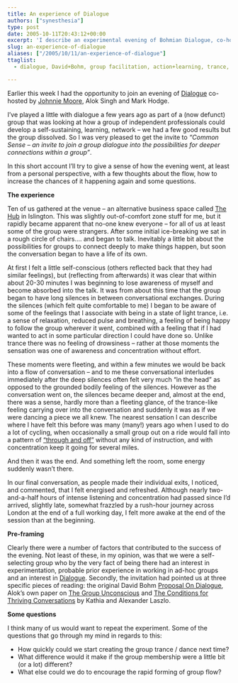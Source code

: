 ```yaml
---
title: An experience of Dialogue
authors: ["synesthesia"]
type: post
date: 2005-10-11T20:43:12+00:00
excerpt: 'I describe an experimental evening of Bohmian Dialogue, co-hosted by <a href="https://www.johnniemoore.com/blog">Johnnie Moore</a>, Alok Singh and Mark Hodge.'
slug: an-experience-of-dialogue 
aliases: ["/2005/10/11/an-experience-of-dialogue"]
ttaglist:
  - dialogue, David+Bohm, group facilitation, action+learning, trance, action+research, collective+intelligence

---
```

Earlier this week I had the opportunity to join an evening of [Dialogue][1] co-hosted by [Johnnie Moore][2], Alok Singh and Mark Hodge.

I&#8217;ve played a little with dialogue a few years ago as part of a (now defunct) group that was looking at how a group of independent professionals could develop a self-sustaining, learning, network &#8211; we had a few good results but the group dissolved. So I was very pleased to get the invite to <cite>&#8220;Common Sense &#8211; an invite to join a group dialogue into the possibilities for deeper connections within a group&#8221;</cite>.

In this short account I&#8217;ll try to give a sense of how the evening went, at least from a personal perspective, with a few thoughts about the flow, how to increase the chances of it happening again and some questions.

**The experience**

Ten of us gathered at the venue &#8211; an alternative business space called [The Hub][3] in Islington. This was slightly out-of-comfort zone stuff for me, but it rapidly became apparent that no-one knew everyone &#8211; for all of us at least some of the group were strangers. After some initial ice-breaking we sat in a rough circle of chairs&#8230;. and began to talk. Inevitably a little bit about the possibilities for groups to connect deeply to make things happen, but soon the conversation began to have a life of its own.

At first I felt a little self-conscious (others reflected back that they had similar feelings), but (reflecting from afterwards) it was clear that within about 20-30 minutes I was beginning to lose awareness of myself and become absorbed into the talk. It was from about this time that the group began to have long silences in between conversational exchanges. During the silences (which felt quite comfortable to me) I began to be aware of some of the feelings that I associate with being in a state of light trance, i.e. a sense of relaxation, reduced pulse and breathing, a feeling of being happy to follow the group wherever it went, combined with a feeling that if I had wanted to act in some particular direction I could have done so. Unlike trance there was no feeling of drowsiness &#8211; rather at those moments the sensation was one of awareness and concentration without effort. 

These moments were fleeting, and within a few minutes we would be back into a flow of conversation &#8211; and to me these conversational interludes immediately after the deep silences often felt very much &#8220;in the head&#8221; as opposed to the grounded bodily feeling of the silences. However as the conversation went on, the silences became deeper and, almost at the end, there was a sense, hardly more than a fleeting glance, of the trance-like feeling carrying over into the conversation and suddenly it was as if we were dancing a piece we all knew. The nearest sensation I can describe where I have felt this before was many (many!) years ago when I used to do a lot of cycling, when occasionally a small group out on a ride would fall into a pattern of [&#8220;through and off&#8221;][4] without any kind of instruction, and with concentration keep it going for several miles.

And then it was the end. And something left the room, some energy suddenly wasn&#8217;t there.

In our final conversation, as people made their individual exits, I noticed, and commented, that I felt energised and refreshed. Although nearly two-and-a-half hours of intense listening and concentration had passed since I&#8217;d arrived, slightly late, somewhat frazzled by a rush-hour journey across London at the end of a full working day, I felt more awake at the end of the session than at the beginning.

**Pre-framing**

Clearly there were a number of factors that contributed to the success of the evening. Not least of these, in my opinion, was that we were a self-selecting group who by the very fact of being there had an interest in experimentation, probable prior experience in working in ad-hoc groups and an interest in [Dialogue][5]. Secondly, the invitation had pointed us at three specific pieces of reading: the original David Bohm [Proposal On Dialogue][6], Alok&#8217;s own paper on [The Group Unconscious][7] and [The Conditions for Thriving Conversations][8] by Kathia and Alexander Laszlo.

**Some questions**

I think many of us would want to repeat the experiment. Some of the questions that go through my mind in regards to this:

  * How quickly could we start creating the group trance / dance next time?
  * What difference would it make if the group membership were a little bit (or a lot) different?
  * What else could we do to encourage the rapid forming of group flow?

 [1]: https://www.johnniemoore.com/blog/archives/001110.php
 [2]: https://www.johnniemoore.com/blog
 [3]: https://www.the-hub.net/
 [4]: https://purpleslurple.net/ps.php?theurl=https://www.haweracyclingclub.co.nz/cycling_jargon.htm#purp689
 [5]: https://www.amazon.co.uk/exec/obidos/redirect?tag=fivegocrazyinmid%26link_code=xm2%26camp=2025%26creative=165953%26path=https://www.amazon.co.uk/gp/redirect.html%253fASIN=0415149126%2526location=/o/ASIN/0415149126%25253FSubscriptionId=0EMV44A9A5YT1RVDGZ82
 [6]: https://www.infed.org/archives/e-texts/bohm_dialogue.htm
 [7]: https://www.johnniemoore.com/blog/archives/synthesis.pdf
 [8]: https://www.syntonyquest.org/elcTree/resourcesPDFs/ThrivingConversations.pdf